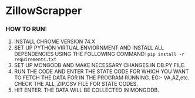 # ZillowScrapper

### HOW TO RUN:
 1. INSTALL CHROME VERSION 74.X
 2. SET UP PYTHON VIRTUAL ENVIORNMENT AND INSTALL ALL DEPENDENCIES USING THE FOLLOWING COMMAND: ``` pip install -r requirements.txt ```
 3. SET UP MONGODB AND MAKE NECESSARY CHANGES IN DB.PY FILE.
 4. RUN THE CODE AND ENTER THE STATE CODE FOR WHICH YOU WANT TO FETCH THE DATA FOR IN THE PROGRAM RUNNING. EG:- VA,AZ,etc. CHECK THE ALL_ZIP.CSV FILE FOR STATE CODES. 
 5. HIT ENTER. THE DATA WILL BE COLLECTED IN MONGODB.

